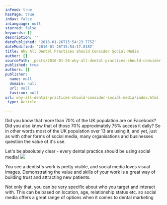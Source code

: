 ```yaml
---
inFeed: true
hasPage: true
inNav: false
inLanguage: null
starred: false
keywords: []
description: ''
datePublished: '2016-01-26T15:54:23.775Z'
dateModified: '2016-01-26T15:54:17.818Z'
title: Why All Dental Practices Should Consider Social Media
author: []
sourcePath: _posts/2016-01-26-why-all-dental-practices-should-consider-social-media.md
published: true
authors: []
publisher:
  name: null
  domain: null
  url: null
  favicon: null
url: why-all-dental-practices-should-consider-social-media/index.html
_type: Article

---
```

Did you know that more than 70% of the UK population are on Facebook? Did you also know that of those 70% approximately 75% access it daily? So in other words most of the UK population over 13 are using it, and yet, just as with other forms of social media, many organisations and businesses question the value of it's use. 

Let's be absolutely clear -  every dental practice should be using social media!
![](https://the-grid-user-content.s3-us-west-2.amazonaws.com/cfef149f-14e8-4003-ae81-baa4c0a5e381.jpg)

You see a dentist's work is pretty visible, and social media loves visual images. Demonstrating the value and skills of your work is a great way of building trust and attracting new patients. 

Not only that, you can be very specific about who you target and interact with. This can be based on location, age, relationship status etc. so social media offers a great range of options when it comes to dental marketing